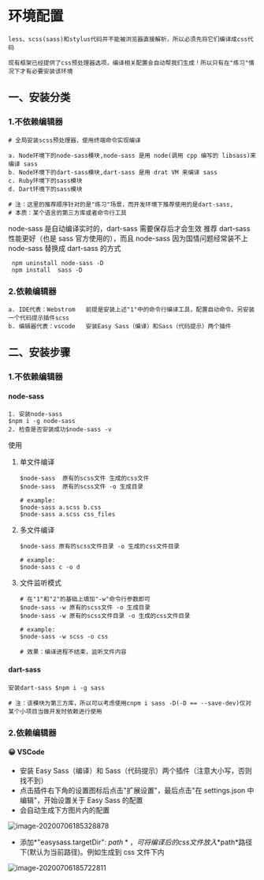 # 环境配置

```
less、scss(sass)和stylus代码并不能被浏览器直接解析，所以必须先将它们编译成css代码

现有框架已经提供了css预处理器选项，编译相关配置会自动帮我们生成！所以只有在"练习"情况下才有必要安装该环境
```

## 一、安装分类

### 1.不依赖编辑器

```shell
# 全局安装scss预处理器，使用终端命令实现编译

a. Node环境下的node-sass模块,node-sass 是用 node(调用 cpp 编写的 libsass)来编译 sass
b. Node环境下的dart-sass模块,dart-sass 是用 drat VM 来编译 sass
c. Ruby环境下的sass模块
d. Dart环境下的sass模块

# 注：这里的推荐顺序针对的是"练习"场景，而开发环境下推荐使用的是dart-sass,
# 本质：某个语言的第三方库或者命令行工具
```

node-sass 是自动编译实时的，dart-sass 需要保存后才会生效
推荐 dart-sass 性能更好（也是 sass 官方使用的），而且 node-sass 因为国情问题经常装不上 node-sass 替换成 dart-sass 的方式

```
 npm uninstall node-sass -D
 npm install  sass -D
```

### 2.依赖编辑器

```
a. IDE代表：Webstrom	前提是安装上述"1"中的命令行编译工具，配置自动命令，另安装一个代码提示插件scss
b. 编辑器代表：vscode   安装Easy Sass（编译）和Sass（代码提示）两个插件
```

## 二、安装步骤

### 1.不依赖编辑器

#### node-sass

```shell
1. 安装node-sass
$npm i -g node-sass
2. 检查是否安装成功$node-sass -v
```

使用

1. 单文件编译

   ```shell
   $node-sass  原有的scss文件 生成的css文件
   $node-sass  原有的scss文件 -o 生成目录

   # example:
   $node-sass a.scss b.css
   $node-sass a.scss css_files
   ```

2. 多文件编译

   ```shell
   $node-sass 原有的scss文件目录 -o 生成的css文件目录

   # example:
   $node-sass c -o d
   ```

3. 文件监听模式

   ```shell
   # 在"1"和"2"的基础上填加"-w"命令行参数即可
   $node-sass -w 原有的scss文件 -o 生成目录
   $node-sass -w 原有的scss文件目录 -o 生成的css文件目录

   # example:
   $node-sass -w scss -o css

   # 效果：编译进程不结束，监听文件内容
   ```

#### dart-sass

```shell
安装dart-sass $npm i -g sass

# 注：该模块为第三方库，所以可以考虑使用cnpm i sass -D(-D == --save-dev)仅对某个小项目当做开发时依赖进行使用
```

### 2.依赖编辑器

#### 😀 VSCode

- 安装 Easy Sass（编译）和 Sass（代码提示）两个插件（注意大小写，否则找不到）
- 点击插件右下角的设置图标后点击"扩展设置"，最后点击"在 settings.json 中编辑"，开始设置关于 Easy Sass 的配置
- 会自动生成下方图片内的配置

![image-20200706185328878](https://raw.githubusercontent.com/ggdream/scss/master/sources.assets/image-20200706185328878.png)

- 添加*"easysass.targetDir": $path*，可将编译后的 css 文件放入*$path*路径下(默认为当前路径)。例如生成到 css 文件下内

![image-20200706185722811](https://raw.githubusercontent.com/ggdream/scss/master/sources.assets/image-20200706185722811.png)
